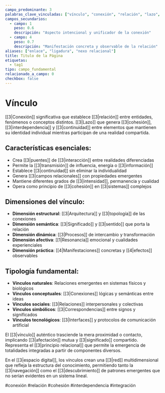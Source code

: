 ```yaml
---
campo_predominante: 3
palabras_clave_vinculadas: ["vínculo", "conexión", "relación", "lazo", "nexo", "enlace"]
campos_secundarios:
  - campo: 1
    peso: 0.6
    descripción: "Aspecto intencional y unificador de la conexión"
  - campo: 4
    peso: 0.7
    descripción: "Manifestación concreta y observable de la relación"
aliases: ["enlace", "ligadura", "nexo relacional"]
title: Titulo de la Página
etiquetas:
  - tag1
tipo: campo_fundamental
relacionado_a_campo: 0
checkbox: false
---
```

# Vínculo

[[3|Conexión]] significativa que establece [[3|relación]] entre entidades, fenómenos o conceptos distintos. [[3|Lazo]] que genera [[3|cohesión]], [[3|interdependencia]] y [[3|continuidad]] entre elementos que mantienen su identidad individual mientras participan de una realidad compartida.

## Características esenciales:

- Crea [[3|puentes]] de [[3|interacción]] entre realidades diferenciadas
- Permite la [[3|transmisión]] de influencia, energía o [[3|información]]
- Establece [[3|continuidad]] sin eliminar la individualidad
- Genera [[3|campos relacionales]] con propiedades emergentes
- Mantiene diferentes grados de [[3|intensidad]], permanencia y cualidad
- Opera como principio de [[3|cohesión]] en [[3|sistemas]] complejos

## Dimensiones del vínculo:

- **Dimensión estructural**: [[3|Arquitectura]] y [[3|topología]] de las conexiones
- **Dimensión semántica**: [[3|Significado]] y [[3|sentido]] que porta la relación
- **Dimensión dinámica**: [[3|Procesos]] de intercambio y transformación
- **Dimensión afectiva**: [[1|Resonancia]] emocional y cualidades experienciales
- **Dimensión práctica**: [[4|Manifestaciones]] concretas y [[4|efectos]] observables

## Tipología fundamental:

- **Vínculos naturales**: Relaciones emergentes en sistemas físicos y biológicos
- **Vínculos conceptuales**: [[3|Conexiones]] lógicas y semánticas entre ideas
- **Vínculos sociales**: [[3|Relaciones]] interpersonales y colectivas
- **Vínculos simbólicos**: [[3|Correspondencias]] entre signos y significados
- **Vínculos tecnológicos**: [[3|Interfaces]] y protocolos de comunicación artificial

El [[3|vínculo]] auténtico trasciende la mera proximidad o contacto, implicando [[3|afectación]] mutua y [[3|significado]] compartido. Representa el [[3|principio relacional]] que permite la emergencia de totalidades integradas a partir de componentes diversos.

En el [[3|espacio digital]], los vínculos crean una [[3|red]] multidimensional que refleja la estructura del conocimiento, permitiendo tanto la [[3|navegación]] como el [[3|descubrimiento]] de patrones emergentes que no serían evidentes en un sistema lineal.

#conexión #relación #cohesión #interdependencia #integración
